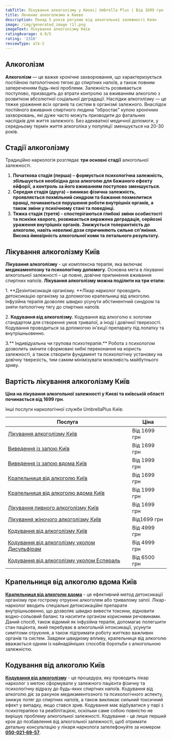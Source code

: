 ```yaml
---
tabTitle: Лікування алкоголізму у Києві| Umbrella Plus | Від 1699 грн
title: Лечение алкоголизма в Киеве
description: Понад 5 років рятуємо від алкогольної залежності Киян
image: /img/generated_image (1).png
imageText: Лікування алкоголізму Київ
ratingAvarage: 4.9/5
rating: '2316'
reviewType: alk-2
---
```


## Алкоголізм

**Алкоголізм** — це важке хронічне захворювання, що характеризується постійною патологічною тягою до спиртних напоїв, а також повним запереченням будь-якої проблеми. Залежність розвивається поступово, призводить до втрати контролю за вживанням алкоголю з розвитком абсолютної соціальної деградації. Наслідки алкоголізму — це тяжке ураження всіх органів та систем в організмі залежного. Внаслідок постійного вживання спиртного людина "обростає" купою хронічних захворювань, які дуже часто можуть призводити до фатальних наслідків для життя залежного. Без адекватної медичної допомоги, у середньому термін життя алкоголіка у популяції зменшується на 20-30 років.

## Стадії алкоголізму

Традиційно наркологія розглядає **три основні стадії** алкогольної залежності.

1. **Початкова стадія (перша) – формується психологічна залежність, збільшується необхідна доза алкоголю для бажаного ефекту ейфорії, а контроль за його вживанням поступово
   зменшується.**
2. **Середня стадія (друга) – виникає фізична залежність, проявляється похмільний синдром та бажання похмелитися вранці, починаються порушення роботи внутрішніх органів, а також зміни у психічному стані та поведінці.**
3. **Тяжка стадія (третя) - спостерігаються глибокі зміни особистості та психіки хворого, розвивається виражена деградація, серйозні ураження внутрішніх органів. Знижується толерантність до алкоголю, навіть невеликі дози спричиняють сильне сп'яніння. Висока ймовірність алкогольної коми та летального результату.**

## Лікування алкоголізму Київ

**Лікування алкоголізму** - це комплексна терапія, яка включає **медикаментозну та психологічну допомогу.** Основна мета в лікуванні алкогольної залежності – це повне, довічне припинення вживання спиртних напоїв. **Лікування алкоголізму можна поділити на три етапи:**

1\. \*\*Дезінтоксикація організму. \*\*Лікар нарколог проводить детоксикацію організму за допомогою крапельниці від алкоголю. Інфузійна терапія дозволяє швидко усунути абстинентний синдром та зняти патологічну тягу до спиртних напоїв.

2\. **Кодування від алкоголізму.** Кодування від алкоголю є золотим стандартом для створення умов тривалої, а іноді і довічної тверезості. Кодування проводиться за допомогою ін'єкції препарату під лопатку та внутрішньовенно.

3.\*\* Індивідуальна чи групова психотерапія.\*\* Робота з психологом дозволить змінити сформовані хибні переконання на користь залежності, а також створити фундамент та психологічну установку на довічну тверезість, тим самим мінімізувати можливість майбутнього зриву.

## Вартість лікування алкоголізму Київ

**Ціна на лікування алкогольної залежності у Києві та київській області починається від 1699 грн**.

Інші послуги наркологічної служби UmbrellaPlus Київ:

| Послуга                                                                                                                         | Ціна         |
| ------------------------------------------------------------------------------------------------------------------------------- | ------------ |
| [Лікування алкоголізму Київ](https://umbrella-plus.com.ua/uk/kiev/likyvania-alkogolizmy-kiev/)                                  | Від 1699 грн |
| [Виведення із запою Київ](https://umbrella-plus.com.ua/uk/kiev/vivod-iz-zapoia-kiev-ua/)                                        | Від 1699 грн |
| [Виведення із запою вдома Київ](https://umbrella-plus.com.ua/uk/kiev/vivod-iz-zapoia-na-domy-kiev-ua/)                          | Від 1999 грн |
| [Крапельниця від алкоголю Київ](https://umbrella-plus.com.ua/uk/kiev/kapelnica_ot_alkogola_kiev/)                               | Від 1699 грн |
| [Крапельниця від алкоголю вдома Київ](https://umbrella-plus.com.ua/uk/kiev/kapelnica_ot_alkogola_na_dom_kiev/)                  | Від 1999 грн |
| [Лікування пивного алкоголізму Київ](https://umbrella-plus.com.ua/uk/kiev/likyvania-pivnogo-alkogolizma-kyiv/)                  | Від 1699 грн |
| [Лікування жіночого алкоголізму Київ](https://umbrella-plus.com.ua/uk/kiev/likyvania-jenskogo-alkogolizma-kiev/)                | Від1699 грн  |
| [Кодування від алкоголізму Київ](https://umbrella-plus.com.ua/uk/kiev/kodirovka-ot-alkogolia-kiev-ua/)                          | Від 4999 грн |
| [Кодування від алкоголізму уколом Дисульфірам](https://umbrella-plus.com.ua/uk/kiev/kodirovka-ot-alkogolia-disulfiram-kiev-ua/) | Від 4999 грн |
| [Кодування від алкоголізму уколом Еспераль](https://umbrella-plus.com.ua/uk/kiev/kodirovka-ot-alkogolizma-espiarl-kiev-ua/)     | Від 6500 грн |

## Крапельниця від алкоголю вдома Київ

**[Крапельниця від алкоголю вдома](https://umbrella-plus.com.ua/uk/kiev/kapelnica_ot_alkogola_na_dom_kiev/)** - це ефективний метод детоксикації організму при гострому отруєнні алкоголем або тривалому запої. Лікар-нарколог вводить спеціальні детоксикаційні препарати внутрішньовенно, що дозволяє швидко вивести токсини, відновити водно-сольовий баланс та наситити організм корисними речовинами. Даний спосіб, також відомий як інфузійна терапія, допомагає полегшити стан пацієнта, який перебуває в алкогольній інтоксикації, усунути симптоми отруєння, а також підтримати роботу життєво важливих органів та систем. Завдяки швидкому впливу, крапельниця від алкоголю вважається одним із найнадійніших способів боротьби з алкогольною залежністю.

## Кодування від алкоголю Київ

**[Кодування від алкоголізму](https://umbrella-plus.com.ua/uk/kiev/kodirovka-ot-alkogolia-kiev-ua/)** - це процедура, яку проводить лікар нарколог з метою сформувати у залежного пацієнта фізичну та психологічну відразу до будь-яких спиртних напоїв. Кодування від алкоголю діє за рахунок медикаментозного та психологічного аспекту, знижує потяг до спиртних напоїв, а також викликає сильний токсичний ефект у випадку, якщо стався зрив. Кодування має відбуватися у парі з психотерапією та реабілітацією, оскільки саме собою повністю не вирішує проблему алкогольної залежності. Кодування - це лише перший крок до позбавлення від алкогольної залежності, щоб отримати детальну консультацію у лікаря нарколога зателефонуйте за номером **[050-021-69-57](tel:0500216957)**.
